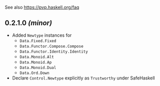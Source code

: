 See also https://pvp.haskell.org/faq

## 0.2.1.0 *(minor)*

 - Added `Newtype` instances for
     - `Data.Fixed.Fixed`
     - `Data.Functor.Compose.Compose`
     - `Data.Functor.Identity.Identity`
     - `Data.Monoid.Alt`
     - `Data.Monoid.Ap`
     - `Data.Monoid.Dual`
     - `Data.Ord.Down`
  - Declare `Control.Newtype` explicitly as `Trustworthy` under SafeHaskell
